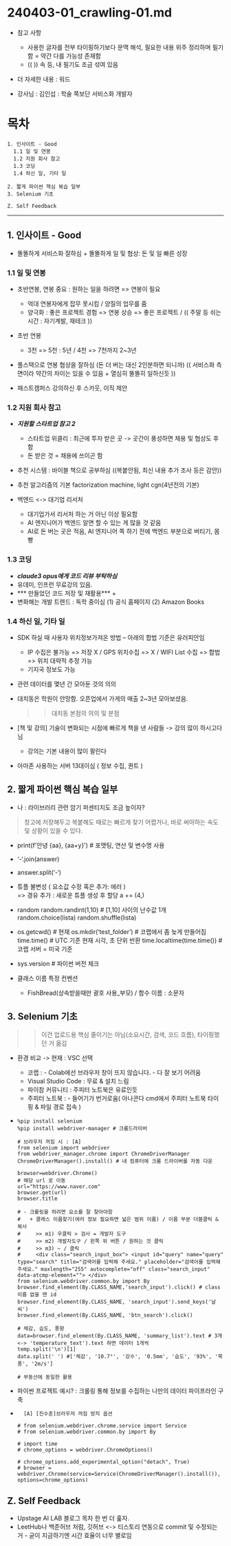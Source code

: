 # 240403-01_crawling-01.md

- 참고 사항
  + 사용한 글자를 전부 타이핑하기보다 문맥 해석, 필요한 내용 위주 정리하며 필기함 = 약간 다를 가능성 존재함
  + ((  )) 속 등, 내 필기도 조금 섞여 있음

- 더 자세한 내용 : 워드
  
- 강사님 : 김인섭 : 학술 쪽보단 서비스화 개발자

# 목차
```
1. 인사이트 - Good  
  1.1 일 및 연봉  
  1.2 지원 회사 참고  
  1.3 코딩  
  1.4 하신 일, 기타 일  
   
2. 짧게 파이썬 핵심 복습 일부  
3. Selenium 기초    

Z. Self Feedback  
```

-----

## 1. 인사이트 - Good 
- 똘똘하게 서비스화 잘하심 + 똘똘하게 일 및 협상: 돈 및 일 빠른 성장

### 1.1 일 및 연봉
- 초반연봉, 연봉 중요 : 원하는 일을 하려면 => 연봉이 필요
  + 억대 연봉자에게 잡무 못시킴 / 양질의 업무를 줌
  + 양극화 : 좋은 프로젝트 경험 => 연봉 상승 => 좋은 프로젝트 / (( 주말 등 쉬는 시간 : 자기계발, 재테크 ))
- 초반 연봉
  + 3천 => 5천 : 5년 /  4천 => 7천까지 2~3년 


- 풀스택으로 연봉 협상을 잘하심 (돈 더 버는 대신 2인분하면 되니까) (( 서비스화 측면이라 약간의 차이는 있을 수 있음 + 열심히 똘똘히 일하신듯 ))
- 패스트캠퍼스 강의하신  후  스카웃, 이직 제안 

### 1.2 지원 회사 참고
- ***지원할 스타트업 참고 2***
  + 스타트업 위클리 : 최근에 투자 받은 곳 -> 곳간이 풍성하면 채용 및 협상도 후함
  + 돈 받은 것 = 채용에 쓰이곤 함
- 추천 시스템 : 바이블 책으로 공부하심 ((복붙안됨, 최신 내용 추가 조사 등은 감안))
- 추천 알고리즘의 기본 factorization machine, light cgn(4년전의 기본)

- 백엔드 <-> 대기업 리서처
  + 대기업가서 리서처 하는 거 아닌 이상 필요함
  + AI 엔지니어가 백엔드 알면 할 수 있는 게 많을 것 같음
  + AI로 돈 버는 곳은 적음, AI 엔지니어 쪽 하기 전에 백엔드 부분으로 버티기, 몸빵


### 1.3 코딩
- ***claude3 opus에게 코드 리뷰 부탁하심***
- 유데미, 인프런 무료강의 있음.
- *** 만들었던 코드 저장 및 재활용***
  +
- 변화해는 개발 트렌드 : 독학 중이심 (1) 공식 홈페이지 (2) Amazon Books

### 1.4 하신 일, 기타 일
- SDK 하실 때 사용자 위치정보가져온 방법 – 아래의 합법 기준은 유러피안임
  + IP 수집은 불가능 => 저장 X / GPS 위치수집 => X / WIFI List 수집 => 합법 => 위치 대략적 추정 가능
  + 기지국 정보도 가능

- 관련 데이터를 몇년 간 모아둔 것의 의의
- 대치동은 학원이 안망함. 오픈업에서 가게의 매출 2~3년 모아보셨음.
  >> 대치동 본점의 의의 및 분점

- [책 및 강의] 기술이 변화되는 시점에 빠르게 책을 낸 사람들 -> 강의 많이 하시고다님
  + 강의는 기본 내용이 많이 팔린다
- 아마존 사용하는 서버 13대이심 ( 정보 수집, 퀀트 )
 
    
## 2. 짧게 파이썬 핵심 복습 일부
-  나 : 라이브러리 관련 암기 퍼센티지도 조금 높이자?
  > 창고에 저장해두고 복붙해도 때로는 빠르게 찾기 어렵거나, 바로 써야하는 속도 및 상황이 있을 수 있다.


- print(f'안녕 {aa}, {aa+y}')  # 포맷팅, 연산 및 변수명 사용
- ‘-‘.join(answer)
- answer.split(‘-‘)
- 튜플 불변성 ( 요소값 수정 혹은 추가: 에러 )  
  => 경유 추가 : 새로운 튜플 생성 후 할당 a += (4,)

- random 
  random.randint(1,10)  # [1,10] 사이의 난수값 1개 
  random.choice(lista)
  random.shuffle(lista)  

- os.getcwd() # 현재
os.mkdir(‘test_folder’) # 코랩에서 좀 늦게 만들어짐
time.time() # UTC 기준 현재 시각, 초 단위 반환
time.localtime(time.time()) # 코랩 서버 = 미국 기준

- sys.version # 파이썬 버전 체크

- 클래스 이름 특정 컨벤션
  + FishBread(상속받을때만 괄호 사용_부모) / 함수 이름 : 소문자

## 3. Selenium 기초 
>> 이건 업로드용 핵심 줄이기는 아님(소요시간, 검색, 코드 흐름), 타이핑했던 거 옮김

- 환경 비교  -> 현재 : VSC 선택
    - 코랩 : - Colab에선 브라우저 창이 뜨지 않습니다. - 다 잘 보기 어려움
    - Visual Studio Code : 무료 & 설치 느림
    - 파이참 커뮤니티 : 주피터 노트북은 유료인듯
    - 주피터 노트북 : - 들어기가 번거로움( 아나콘다 cmd에서 주피터 노트북 타이핑 & 파일 경로 접속 )

-
  ```
  %pip install selenium
  %pip install webdriver-manager # 크롬드라이버

  # 브라우저 꺼짐 시 : [A]
  from selenium import webdriver
  from webdriver_manager.chrome import ChromeDriverManager
  ChromeDriverManager().install() # 내 컴퓨터에 크롬 드라이버를 자동 다운
  
  browser=webdriver.Chrome()
  # 해당 url 로 이동
  url="https://www.naver.com"
  browser.get(url) 
  browser.title

  # - 크롤링을 하려면 요소를 잘 찾아야함
  #   + 클래스 이름찾기(여러 정보 필요하면 넓은 범위 이름) / 이름 부분 더블클릭 & 복사
  #     >> m1) 우클릭 > 검사 = 개발자 도구 
  #     >> m2) 개발자도구 / 왼쪽 위 버튼 / 원하는 것 클릭 
  #     >> m3) ~ / 클릭
  #     <div class="search_input_box"> <input id="query" name="query" type="search" title="검색어를 입력해 주세요." placeholder="검색어를 입력해 주세요." maxlength="255" autocomplete="off" class="search_input" data-atcmp-element=""> </div>
  from selenium.webdriver.common.by import By
  browser.find_element(By.CLASS_NAME,'search_input').click() # class 이름 없을 땐 id
  browser.find_element(By.CLASS_NAME, 'search_input').send_keys('날씨')
  browser.find_element(By.CLASS_NAME, 'btn_search').click()

  # 체감, 습도, 풍향
  data=browser.find_element(By.CLASS_NAME, 'summary_list').text # 3개<-> 'temperature_text').text 하면 데이터 1개씩
  temp.split('\n')[1]
  data.split(' ') #['체감', '10.7°', '강수', '0.5mm', '습도', '93%', '북풍', '2m/s']

  # 부동산에 동일한 활용

  ```  
- 파이썬 프로젝트 예시? : 크롤링 통해 정보를 수집하는 나만의 데이터 파이프라인 구축

-
  ```
    [A] [진수훈]브라우저 꺼짐 방지 옵션
  
  # from selenium.webdriver.chrome.service import Service
  # from selenium.webdriver.common.by import By
  
  # import time
  # chrome_options = webdriver.ChromeOptions()
  
  # chrome_options.add_experimental_option("detach", True)
  # browser = webdriver.Chrome(service=Service(ChromeDriverManager().install()), options=chrome_options)
  ```
  

## Z. Self Feedback
- Upstage AI LAB 블로그 목차 한 번 더 훑자. 
- LeetHub나 백준허브 처럼, 깃허브 <-> 티스토리 연동으로 commit 및 수정되는 거 - 굳이 지금하기엔 시간 효율이 너무 별로임
